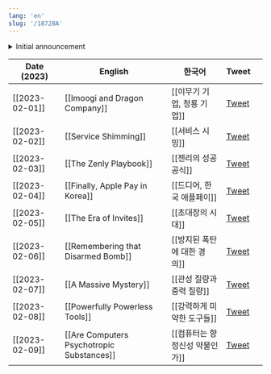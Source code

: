 ```yaml
---
lang: 'en'
slug: '/18728A'
---
```


<details>
<summary>Initial announcement</summary>

<blockquote class="twitter-tweet"><p lang="en" dir="ltr">The two biggest reasons why people fail with content:<br/><br/>1. They never start. <br/><br/>2. They are not consistent. <br/><br/>Introducing &quot;The 30 Day Tweet Test&quot;:<br/><br/>#1 Rule: Tweet every day for 30 days.<br/><br/>I will choose a winner after 30 days, they will get coaching with me and Team 20VC and $10K! <a href="https://t.co/5BRQElM0Cg">pic.twitter.com/5BRQElM0Cg</a></p>&mdash; Harry Stebbings (@HarryStebbings) <a href="https://twitter.com/HarryStebbings/status/1621132368483598336?ref_src=twsrc%5Etfw">February 2, 2023</a></blockquote>

</details>

| Date (2023)    | English                                   | 한국어                         | Tweet                                                             |     |
| -------------- | ----------------------------------------- | ------------------------------ | ----------------------------------------------------------------- | --- |
| [[2023-02-01]] | [[Imoogi and Dragon Company]]             | [[이무기 기업, 청룡 기업]]     | [Tweet](https://twitter.com/anaclumos/status/1620714157418094593) |     |
| [[2023-02-02]] | [[Service Shimming]]                      | [[서비스 시밍]]                | [Tweet](https://twitter.com/anaclumos/status/1621250040022061060) |     |
| [[2023-02-03]] | [[The Zenly Playbook]]                    | [[젠리의 성공 공식]]           | [Tweet](https://twitter.com/anaclumos/status/1621646220954574848) |     |
| [[2023-02-04]] | [[Finally, Apple Pay in Korea]]           | [[드디어, 한국 애플페이]]      | [Tweet](https://twitter.com/anaclumos/status/1621975286127513600) |     |
| [[2023-02-05]] | [[The Era of Invites]]                    | [[초대장의 시대]]              | [Tweet](https://twitter.com/anaclumos/status/1622384241442160641) |     |
| [[2023-02-06]] | [[Remembering that Disarmed Bomb]]        | [[방지된 폭탄에 대한 경의]]    | [Tweet](https://twitter.com/anaclumos/status/1622705516693843969) |     |
| [[2023-02-07]] | [[A Massive Mystery]]                     | [[관성 질량과 중력 질량]]      | [Tweet](https://twitter.com/anaclumos/status/1623227887632646144) |     |
| [[2023-02-08]] | [[Powerfully Powerless Tools]]            | [[강력하게 미약한 도구들]]     | [Tweet](https://twitter.com/anaclumos/status/1623522946034847745) |     |
| [[2023-02-09]] | [[Are Computers Psychotropic Substances]] | [[컴퓨터는 향정신성 약물인가]] | [Tweet](https://twitter.com/anaclumos/status/1623798629155713024) |     |
